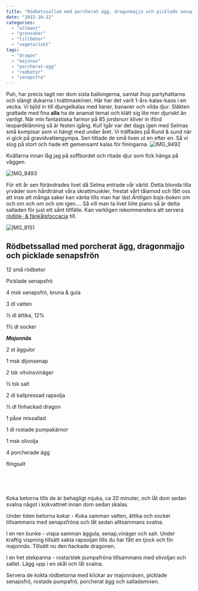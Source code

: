 ```yaml
---
title: "Rödbetssallad med porcherat ägg, dragonmajjo och picklade senapsfrö"
date: "2015-10-12"
categories: 
  - "allmant"
  - "gronsaker"
  - "tillbehor"
  - "vegetariskt"
tags: 
  - "dragon"
  - "majonas"
  - "porcherat-agg"
  - "rodbetor"
  - "senapsfro"
---
```


Puh, har precis tagit ner dom sista ballongerna, samlat ihop partyhattarna och slängt dukarna i tvättmaskinen. Här har det varit 1-års-kalas-kaos i en vecka. Vi bjöd in till djungelkalas med lianer, bananer och vilda djur. Släkten grattade med fina **alla** ha de anamat temat och klätt sig lite mer djuriskt än vanligt. När min fantastiska farmor på 85 jordsnurr kliver in iförd leopardklänning så är festen igång. Kul! Igår var det dags igen med Selmas små kompisar som vi hängt med under året. Vi träffades på Rund & sund när vi gick på gravidvattengympa. Sen tittade de små liven ut en efter en. Så vi slog på stort och hade ett gemensamt kalas för finingarna. 
![IMG_9492](/static/img/IMG_9492-1020x680.jpg)

Kvällarna innan låg jag på soffbordet och ritade djur som fick hänga på väggen.

![IMG_9493](/static/img/IMG_9493-1020x680.jpg)

För ett år sen förändrades livet då Selma entrade vår värld. Detta blonda lilla yrväder som hårdtränat våra skrattmuskler, frestat vårt tålamod och fått oss att inse att många saker kan vänta tills man har läst _Äntligen bajs-boken_ om och om och om och om igen.... Så vill man ta livet liiite piano så är detta salladen för just ett sånt tillfälle. Kan verkligen rekommendera att servera [rödlök- & fänkålsfoccacia](/posts/fankal-rodloksfoccacia/) till.

![IMG_9151](/static/img/IMG_9151-e1443648829371-1020x1360.jpg)

## Rödbetssallad med porcherat ägg, dragonmajjo och picklade senapsfrön

12 små rödbetor

Picklade senapsfrö

4 msk senapsfrö, bruna & gula

3 dl vatten

½ dl ättika, 12%

1½ dl socker

_**Majonnäs**_

2 st äggulor

1 msk dijonsenap

2 tsk vitvinsvinäger

½ tsk salt

2 dl kallpressad rapsolja

½ dl finhackad dragon

1 påse mixsallad

1 dl rostade pumpakärnor

1 msk olivolja

4 porcherade ägg

flingsalt

 

 

Koka betorna tills de är behagligt mjuka, ca 20 minuter, och låt dom sedan svalna något i kokvattnet innan dom sedan skalas.

Under tiden betorna kokar - Koka samman vatten, ättika och socker tillsammans med senapsfröna och låt sedan alltsammans svalna.

I en ren bunke - vispa samman äggula, senap,vinäger och salt. Under kraftig vispning tillsätt sakta rapsoljan tills du har fått en tjock och fin majonnäs. Tillsätt nu den hackade dragonen.

I en het stekpanna - rosta/stek pumpafröna tillsammans med olivoljan och saltet. Lägg upp i en skål och låt svalna.

Servera de kokta rödbetorna med klickar av majonnäsen, picklade senapsfrö, rostade pumpafrö, porcherat ägg och salladsmixen.
